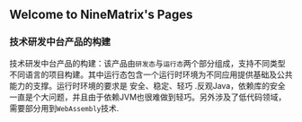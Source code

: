 ## Welcome to NineMatrix's Pages


### 技术研发中台产品的构建
 
技术研发中台产品的构建：该产品由`研发态`与`运行态`两个部分组成，支持不同类型不同语言的项目构建。其中运行态包含一个运行时环境为不同应用提供基础及公共能力的支撑。运行时环境的要求是 安全、稳定、轻巧 .反观Java，依赖库的安全一直是个大问题，并且由于依赖JVM也很难做到轻巧。另外涉及了低代码领域，需要部分用到`WebAssembly`技术.
